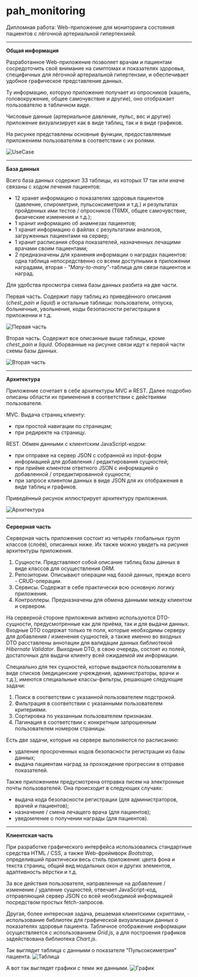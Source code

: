 # pah_monitoring
Дипломная работа: Web-приложение для мониторинга состояния пациентов с лёгочной артериальной гипертензией.

_______

**Общая информация**

Разработанное Web-приложение позволяет врачам и пациентам сосредоточить своё внимание на симптомах и показателях здоровья, специфичных для лёгочной артериальной гипертензии, и обеспечивает удобное графическое представление данных.

Ту информацию, которую приложение получает из опросников (кашель, головокружение, общее самочувствие и другие), оно отображает пользователю в табличном виде.

Числовые данные (артериальное давление, пульс, вес и другие) приложение визуализирует как в виде таблиц, так и в виде графиков.

На рисунке представлены основные функции, предоставляемые приложением пользователям в соответствии с их ролями.

![UseCase](https://github.com/user-attachments/assets/8feaf8f5-4437-4b47-80ee-e561c7205e19)

_______

**База данных**

Всего база данных содержит 33 таблицы, из которых 17 так или иначе связаны с ходом лечения пациентов:

- 12 хранят информацию о показателях здоровья пациентов (давление, спирометрия, пульсоксиметрия и т.д.) и результатах пройденных ими тестов / опросников (Т6МХ, общее самочувствие, физические изменения и т.д.);
- 1 хранит информацию об анамнезах пациентов;
- 1 хранит информацию о файлах с результатами анализов, загруженных пациентами на сервер;
- 1 хранит расписания сбора показателей, назначенных лечащими врачами своим пациентами;
- 2 предназначены для хранения информации о наградах пациентов: одна таблица непосредственно со всеми доступными в приложении наградами, вторая - *"Many-to-many"*-таблица для связи пациентов и наград.

Для удобства просмотра схема базы данных разбита на две части.

Первая часть. Содержит пару таблиц из приведённого описания (*chest_pain* и *liquid*) и остальные таблицы: пользователи, отпуска, больничные, увольнения, коды безопасности регистрации в приложении и т.д.

![Первая часть](https://github.com/user-attachments/assets/927bd989-f75a-4048-9b7a-1a91fddcdb97)

Вторая часть. Содержит все описанные выше таблицы, кроме *chest_pain* и *liquid*. Оборванные на рисунке связи идут к первой части схемы базы данных.

![Вторая часть](https://github.com/user-attachments/assets/51e76912-1be7-4587-a80c-2bf739e9243a)

_______

**Архитектура**

Приложение сочетает в себе архитектуры MVC и REST. Далее подробно описаны области их применения в соответствии с действиями пользователя.

MVC. Выдача страниц клиенту:

- при простой навигации по страницам;
- при редиректе на страницу.

REST. Обмен данными с клиентским JavaScript-кодом:

- при отправке на сервер JSON с собранной из input-форм информацией для добавления / редактирования сущностей;
- при приёме клиентом ответного JSON с информацией о добавленной / отредактированной сущности;
- при запросе клиентом данных в виде JSON для их отображения в виде таблиц и графиков.

Приведённый рисунок иллюстрирует архитектуру приложения.

![Архитектура](https://github.com/user-attachments/assets/1e26055f-9050-4378-8c7a-488ec0ff09c0)

_______

**Серверная часть**

Серверная часть приложения состоит из четырёх глобальных групп классов (слоёв), описанных ниже. Их также можно увидеть на рисунке архитектуры приложения.

1) Сущности. Представляют собой описание таблиц базы данных в виде классов для осуществления ORM.
2) Репозитории. Описывают операции над базой данных, прежде всего - CRUD-операции.
3) Сервисы. Содержат в себе практически всю основную логику приложения.
4) Контроллеры. Предназначены для обмена данными между клиентом и сервером.

На серверной стороне приложения активно используются DTO-сущности, предусмотренные как для приёма, так и для выдачи данных. Входные DTO содержат только те поля, которые необходимы серверу для добавления / изменения сущностей, а также именно во входных DTO расставлены аннотации для валидации данных библиотекой *Hibernate Validator*. Выходные DTO, в свою очередь, состоят из полей, достаточных для выдачи клиенту всей ожидаемой им информации.

Специально для тех сущностей, которые выдаются пользователям в виде списков (медицинские учреждения, администраторы, врачи и т.д.), имеются специальные классы-фильтры, решающие следующие задачи:

1) Поиск в соответствии с указанной пользователем подстрокой.
2) Фильтрация в соответствии с указанными пользователем критериями.
3) Сортировка по указанным пользователем признакам.
4) Пагинация в соответствии с конкретным запрошенным пользователем номером страницы.

Есть две задачи, которые на сервере выполняются по расписанию:

- удаление просроченных кодов безопасности регистрации из базы данных;
- выдача пациентам наград за прохождение прогрессии в отправке показателей.

Также приложением предусмотрена отправка писем на электронные почты пользователей. Она происходит в следующих случаях:

- выдача кода безопасности регистрации (для администраторов, врачей и пациентов);
- назначение / смена лечащего врача (для пациентов);
- уведомление о получении награды (для пациентов).

_______

**Клиентская часть**

При разработке графического интерфейса использовались стандартные средства HTML / CSS, а также Web-фреймворк *Bootstrap*, определивший практически весь стиль приложения: цвета фона и текста страниц, общий вид модальных окон и других элементов, адаптивность вёрстки и т.д.

За все действия пользователя, направленные на добавление / изменение / удаление сущностей, отвечает JavaScript-код, отправляющий сервер JSON со всей необходимой информацией посредством простых fetch-запросов.

Другая, более интересная задача, решаемая клиентскими скриптами, - использование библиотек для графической визуализации данных о показателях здоровья пациента. Табличное отображение информации осуществляется с использованием *Grid.js*, а для построения графиков задействована библиотека *Chart.js*.

Так выглядит таблица с данными о показателе "Пульсоксиметрия" пациента.
![Таблица](https://github.com/user-attachments/assets/33111d9c-7fd1-4628-b48f-87375f14545e)

А вот так выглядят графики с теми же данными.
![График](https://github.com/user-attachments/assets/5dc1ffae-1fb0-4e86-bccb-8655b9da4037)

